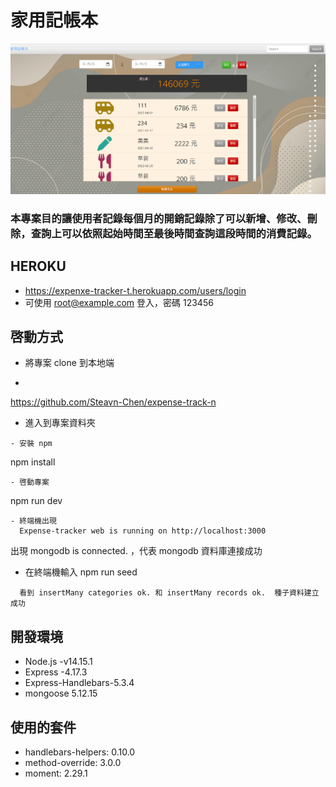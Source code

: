 # 家用記帳本

![rejected](https://github.com/Steavn-Chen/expense-track-n/blob/main/public/images/%E5%9C%96%E7%89%871.PNG)

### 本專案目的讓使用者記錄每個月的開銷記錄除了可以新增、修改、刪除，查詢上可以依照起始時間至最後時間查詢這段時間的消費記錄。

## HEROKU
- https://expenxe-tracker-t.herokuapp.com/users/login
- 可使用 root@example.com 登入，密碼 123456

## 啓動方式

- 將專案 clone 到本地端

-
https://github.com/Steavn-Chen/expense-track-n

- 進入到專案資料夾
```
- 安裝 npm
```
  npm install
```
- 啓動專案
```
  npm run dev
```
- 終端機出現  
  Expense-tracker web is running on http://localhost:3000
```
  出現 mongodb is connected. ，代表 mongodb 資料庫連接成功

- 在終端機輸入 npm run seed
```
  看到 insertMany categories ok. 和 insertMany records ok.  種子資料建立成功
```
## 開發環境
   
- Node.js -v14.15.1
- Express -4.17.3
- Express-Handlebars-5.3.4
- mongoose 5.12.15   

## 使用的套件

- handlebars-helpers: 0.10.0
- method-override: 3.0.0
- moment: 2.29.1
   

